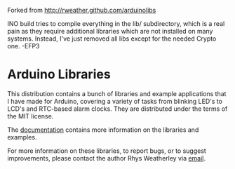 Forked from http://rweather.github.com/arduinolibs

INO build tries to compile everything in the lib/ subdirectory, which is
a real pain as they require additional libraries which are not installed
on many systems.  Instead, I've just removed all libs except for the
needed Crypto one.
-EFP3


Arduino Libraries
=================

This distribution contains a bunch of libraries and example applications
that I have made for Arduino, covering a variety of tasks from blinking LED's
to LCD's and RTC-based alarm clocks.  They are distributed under the
terms of the MIT license.

The [documentation](http://rweather.github.com/arduinolibs/index.html)
contains more information on the libraries and examples.

For more information on these libraries, to report bugs, or to suggest
improvements, please contact the author Rhys Weatherley via
[email](mailto:rhys.weatherley@gmail.com).



